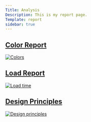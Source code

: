```yaml
---
Title: Analysis
Description: This is my report page.
Template: report
sidebar: true
---
```

<div class="report-container">
<div class="title-box">
</div>

<div class="tech-box colors">
<a href = "%base_url%/analysis/01_colors"><h2>Color Report </h2><img src="%base_url%/image/css.jpg?q=50" alt="Colors">
</a>
</div>

<div class="tech-box load">
<a href = "%base_url%/analysis/02_load"><h2>Load Report </h2><img src="%base_url%/image/sqlite.jpg?q=40" alt="Load time"></a>
</div>

<div class="tech-box design-principles">
<a href = "%base_url%/analysis/03_designprincip"><h2>Design Principles </h2><img src="%base_url%/image/designprinciples.jpg?q=15" alt="Design principles"></a>
</div>
</div>